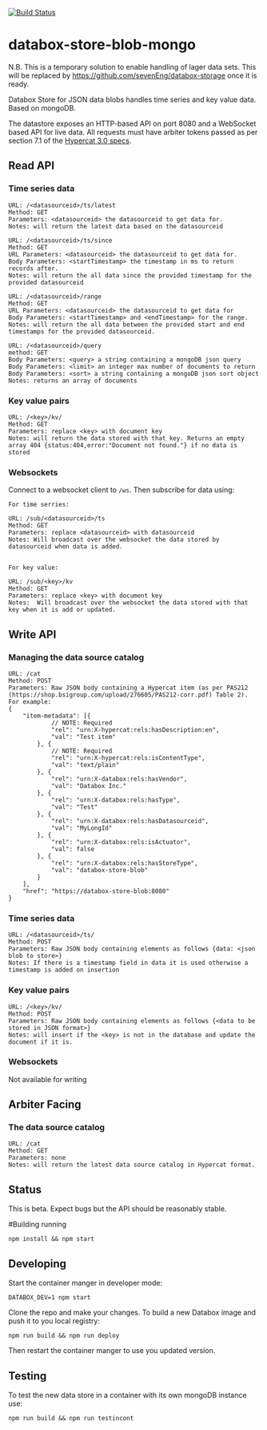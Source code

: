 [![Build Status](https://travis-ci.org/me-box/databox-store-blob-mongo.svg?branch=master)](https://travis-ci.org/me-box/databox-store-blob-mongo)

# databox-store-blob-mongo

N.B. This is a temporary solution to enable handling of lager data sets. This will be replaced by https://github.com/sevenEng/databox-storage once it is ready. 

Databox Store for JSON data blobs handles time series and key value data. Based on mongoDB.

The datastore exposes an HTTP-based API on port 8080 and a WebSocket based API
for live data. All requests must have arbiter tokens passed as per section 7.1
of the
[Hypercat 3.0 specs](https://shop.bsigroup.com/upload/276605/PAS212-corr.pdf).


## Read API

### Time series data
    URL: /<datasourceid>/ts/latest
    Method: GET
    Parameters: <datasourceid> the datasourceid to get data for.
    Notes: will return the latest data based on the datasourceid

    URL: /<datasourceid>/ts/since
    Method: GET
    URL Parameters: <datasourceid> the datasourceid to get data for.
    Body Parameters: <startTimestamp> the timestamp in ms to return records after.
    Notes: will return the all data since the provided timestamp for the provided datasourceid

    URL: /<datasourceid>/range
    Method: GET
    URL Parameters: <datasourceid> the datasourceid to get data for
    Body Parameters: <startTimestamp> and <endTimestamp> for the range.
    Notes: will return the all data between the provided start and end timestamps for the provided datasourceid.

    URL: /<datasourceid>/query
    method: GET
    Body Parameters: <query> a string containing a mongoDB json query 
    Body Parameters: <limit> an integer max number of documents to return 
    Body Parameters: <sort> a string containing a mongoDB json sort object
    Notes: returns an array of documents 
    
### Key value pairs

    URL: /<key>/kv/
    Method: GET
    Parameters: replace <key> with document key
    Notes: will return the data stored with that key. Returns an empty array 404 {status:404,error:"Document not found."} if no data is stored

### Websockets

Connect to a websocket client to `/ws`. Then subscribe for data using:

    For time serries:

    URL: /sub/<datasourceid>/ts
    Method: GET
    Parameters: replace <datasourceid> with datasourceid
    Notes: Will broadcast over the websocket the data stored by datasourceid when data is added.


    For key value:

    URL: /sub/<key>/kv
    Method: GET
    Parameters: replace <key> with document key
    Notes:  Will broadcast over the websocket the data stored with that key when it is add or updated.

## Write API

### Managing the data source catalog
    URL: /cat
    Method: POST
    Parameters: Raw JSON body containing a Hypercat item (as per PAS212 (https://shop.bsigroup.com/upload/276605/PAS212-corr.pdf) Table 2).
    For example:
    {
        "item-metadata": [{
                // NOTE: Required
                "rel": "urn:X-hypercat:rels:hasDescription:en",
                "val": "Test item"
            }, {
                // NOTE: Required
                "rel": "urn:X-hypercat:rels:isContentType",
                "val": "text/plain"
            }, {
                "rel": "urn:X-databox:rels:hasVendor",
                "val": "Databox Inc."
            }, {
                "rel": "urn:X-databox:rels:hasType",
                "val": "Test"
            }, {
                "rel": "urn:X-databox:rels:hasDatasourceid",
                "val": "MyLongId"
            }, {
                "rel": "urn:X-databox:rels:isActuator",
                "val": false
            }, {
                "rel": "urn:X-databox:rels:hasStoreType",
                "val": "databox-store-blob"
            }
        ],
        "href": "https://databox-store-blob:8080"
    }

### Time series data
    URL: /<datasourceid>/ts/
    Method: POST
    Parameters: Raw JSON body containing elements as follows {data: <json blob to store>}
    Notes: If there is a timestamp field in data it is used otherwise a timestamp is added on insertion 

### Key value pairs

    URL: /<key>/kv/
    Method: POST
    Parameters: Raw JSON body containing elements as follows {<data to be stored in JSON format>}
    Notes: will insert if the <key> is not in the database and update the document if it is.


### Websockets

Not available for writing

## Arbiter Facing

### The data source catalog

    URL: /cat
    Method: GET
    Parameters: none
    Notes: will return the latest data source catalog in Hypercat format.

## Status

This is beta. Expect bugs but the API should be reasonably stable.

#Building running

    npm install && npm start

## Developing

Start the container manger in developer mode:

    DATABOX_DEV=1 npm start

Clone the repo and make your changes. To build a new Databox image and push it
to you local registry:

    npm run build && npm run deploy

Then restart the container manger to use you updated version.

## Testing

To test the new data store in a container with its own mongoDB instance use: 

    npm run build && npm run testincont
